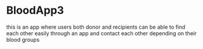 # BloodApp3
this is an app where users both donor and recipients can be able to find each other easily through an app and
contact each other depending on their blood groups
